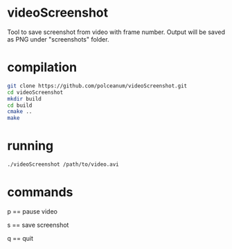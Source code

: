 # videoScreenshot
Tool to save screenshot from video with frame number. Output will be saved as PNG under "screenshots" folder.

# compilation
```bash
git clone https://github.com/polceanum/videoScreenshot.git
cd videoScreenshot
mkdir build
cd build
cmake ..
make
```

# running
```bash
./videoScreenshot /path/to/video.avi
```

# commands

p == pause video

s == save screenshot

q == quit
